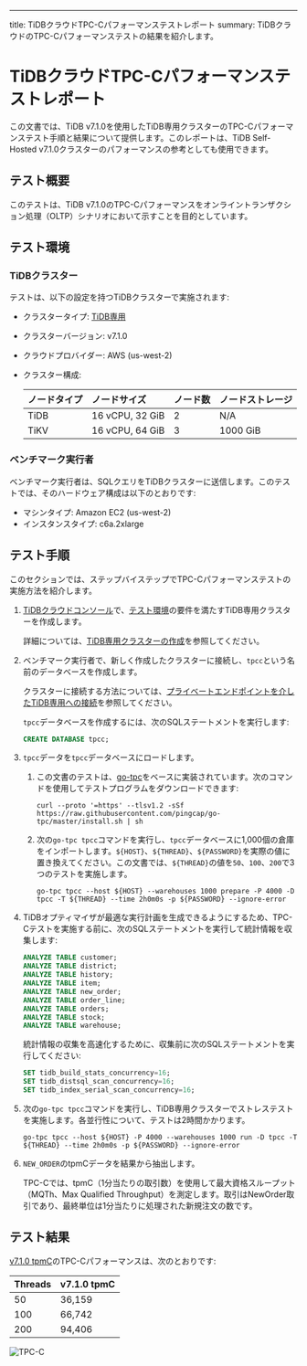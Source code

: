 ---
title: TiDBクラウドTPC-Cパフォーマンステストレポート
summary: TiDBクラウドのTPC-Cパフォーマンステストの結果を紹介します。

# TiDBクラウドTPC-Cパフォーマンステストレポート

この文書では、TiDB v7.1.0を使用したTiDB専用クラスターのTPC-Cパフォーマンステスト手順と結果について提供します。このレポートは、TiDB Self-Hosted v7.1.0クラスターのパフォーマンスの参考としても使用できます。

## テスト概要

このテストは、TiDB v7.1.0のTPC-Cパフォーマンスをオンライントランザクション処理（OLTP）シナリオにおいて示すことを目的としています。

## テスト環境

### TiDBクラスター

テストは、以下の設定を持つTiDBクラスターで実施されます:

- クラスタータイプ: [TiDB専用](/tidb-cloud/select-cluster-tier.md#tidb-dedicated)
- クラスターバージョン: v7.1.0
- クラウドプロバイダー: AWS (us-west-2)
- クラスター構成:

   | ノードタイプ | ノードサイズ | ノード数 | ノードストレージ |
   |:----------|:----------|:----------|:----------|
   | TiDB      | 16 vCPU, 32 GiB | 2 | N/A |
   | TiKV      | 16 vCPU, 64 GiB | 3 | 1000 GiB |

### ベンチマーク実行者

ベンチマーク実行者は、SQLクエリをTiDBクラスターに送信します。このテストでは、そのハードウェア構成は以下のとおりです:

- マシンタイプ: Amazon EC2 (us-west-2)
- インスタンスタイプ: c6a.2xlarge

## テスト手順

このセクションでは、ステップバイステップでTPC-Cパフォーマンステストの実施方法を紹介します。

1. [TiDBクラウドコンソール](https://tidbcloud.com/)で、[テスト環境](#tidb-cluster)の要件を満たすTiDB専用クラスターを作成します。

   詳細については、[TiDB専用クラスターの作成](/tidb-cloud/create-tidb-cluster.md)を参照してください。

2. ベンチマーク実行者で、新しく作成したクラスターに接続し、`tpcc`という名前のデータベースを作成します。

   クラスターに接続する方法については、[プライベートエンドポイントを介したTiDB専用への接続](/tidb-cloud/set-up-private-endpoint-connections.md)を参照してください。

   `tpcc`データベースを作成するには、次のSQLステートメントを実行します:

   ```sql
   CREATE DATABASE tpcc;
   ```

3. `tpcc`データを`tpcc`データベースにロードします。

   1. この文書のテストは、[go-tpc](https://github.com/pingcap/go-tpc)をベースに実装されています。次のコマンドを使用してテストプログラムをダウンロードできます:

      ```shell
      curl --proto '=https' --tlsv1.2 -sSf https://raw.githubusercontent.com/pingcap/go-tpc/master/install.sh | sh
      ```

   2. 次の`go-tpc tpcc`コマンドを実行し、`tpcc`データベースに1,000個の倉庫をインポートします。`${HOST}`、`${THREAD}`、`${PASSWORD}`を実際の値に置き換えてください。この文書では、`${THREAD}`の値を`50`、`100`、`200`で3つのテストを実施します。

      ```shell
      go-tpc tpcc --host ${HOST} --warehouses 1000 prepare -P 4000 -D tpcc -T ${THREAD} --time 2h0m0s -p ${PASSWORD} --ignore-error
      ```

4. TiDBオプティマイザが最適な実行計画を生成できるようにするため、TPC-Cテストを実施する前に、次のSQLステートメントを実行して統計情報を収集します:

   ```sql
   ANALYZE TABLE customer;
   ANALYZE TABLE district;
   ANALYZE TABLE history;
   ANALYZE TABLE item;
   ANALYZE TABLE new_order;
   ANALYZE TABLE order_line;
   ANALYZE TABLE orders;
   ANALYZE TABLE stock;
   ANALYZE TABLE warehouse;
   ```

   統計情報の収集を高速化するために、収集前に次のSQLステートメントを実行してください:

   ```sql
   SET tidb_build_stats_concurrency=16;
   SET tidb_distsql_scan_concurrency=16;
   SET tidb_index_serial_scan_concurrency=16;
   ```

5. 次の`go-tpc tpcc`コマンドを実行し、TiDB専用クラスターでストレステストを実施します。各並行性について、テストは2時間かかります。

   ```shell
   go-tpc tpcc --host ${HOST} -P 4000 --warehouses 1000 run -D tpcc -T ${THREAD} --time 2h0m0s -p ${PASSWORD} --ignore-error
   ```

6. `NEW_ORDER`のtpmCデータを結果から抽出します。

   TPC-Cでは、tpmC（1分当たりの取引数）を使用して最大資格スループット（MQTh、Max Qualified Throughput）を測定します。取引はNewOrder取引であり、最終単位は1分当たりに処理された新規注文の数です。

## テスト結果

[v7.1.0 tpmC](#test-environment)のTPC-Cパフォーマンスは、次のとおりです:

| Threads |  v7.1.0 tpmC |
|:--------|:----------|
| 50  | 36,159 |
| 100 | 66,742 |
| 200 | 94,406 |

![TPC-C](/media/tidb-cloud/v7.1.0-tpmC.png)
